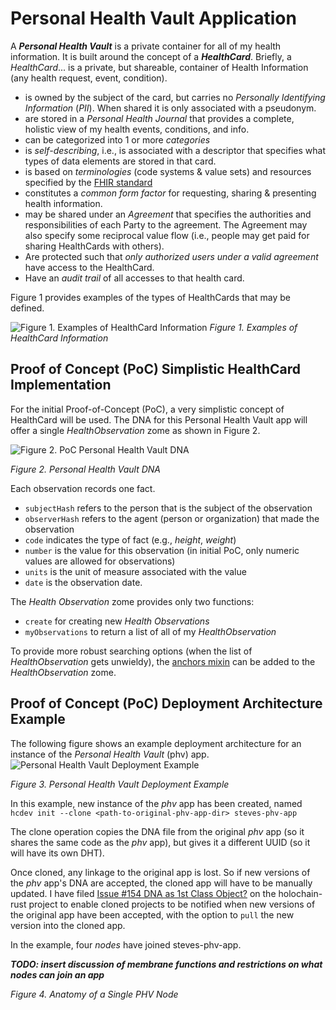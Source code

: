 # Personal Health Vault Application
A _**Personal Health Vault**_ is a private container for all of my health information. It is built around the concept of a _**HealthCard**_. Briefly, a _HealthCard_...
is a private, but shareable, container of Health Information (any health request, event, condition).
* is owned by the subject of the card, but carries no _Personally Identifying Information_ (_PII_). When shared it is only associated with a pseudonym.
* are stored in a _Personal Health Journal_ that provides a complete, holistic view of my health events, conditions, and info.
* can be categorized into 1 or more _categories_
* is _self-describing_, i.e., is associated with a descriptor that specifies what types of data elements are stored in that card.
* is based on _terminologies_ (code systems & value sets) and resources specified by the [FHIR standard](http://hl7.org/fhir/)
* constitutes a _common form factor_ for requesting, sharing & presenting health information.
* may be shared under an _Agreement_ that specifies the authorities and responsibilities of each Party to the agreement. The Agreement may also specify some reciprocal value flow (i.e., people may get paid for sharing HealthCards with others).
* Are protected such that _only authorized users under a valid agreement_ have access to the HealthCard.
* Have an _audit trail_ of all accesses to that health card.

Figure 1 provides examples of the types of HealthCards that may be defined.

![Figure 1. Examples of HealthCard Information](https://github.com/evomimic/holo-health/blob/master/images/healthcard-info-types.png)
_Figure 1. Examples of HealthCard Information_

## Proof of Concept (PoC) Simplistic HealthCard Implementation 
For the initial Proof-of-Concept (PoC), a very simplistic concept of HealthCard will be used. The DNA for this Personal Health Vault app will offer a single _HealthObservation_ zome as shown in Figure 2.

![Figure 2. PoC Personal Health Vault DNA](https://github.com/evomimic/holo-health/blob/master/images/phv-dna.png)

_Figure 2. Personal Health Vault DNA_

Each observation records one fact. 
* `subjectHash` refers to the person that is the subject of the observation
* `observerHash` refers to the agent (person or organization) that made the observation
* `code` indicates the type of fact (e.g., _height_, _weight_)
* `number` is the value for this observation (in initial PoC, only numeric values are allowed for observations)
* `units` is the unit of measure associated with the value
* `date` is the observation date.

The _Health Observation_ zome provides only two functions:
* `create` for creating new _Health Observations_
* `myObservations` to return a list of all of my _HealthObservation_

To provide more robust searching options (when the list of _HealthObservation_ gets unwieldy), the [anchors mixin](https://github.com/holochain/mixins/tree/master/anchors) can be added to the _HealthObservation_ zome.

## Proof of Concept (PoC) Deployment Architecture Example
The following figure shows an example deployment architecture for an instance of the _Personal Health Vault_ (phv) app.
![Personal Health Vault Deployment Example](https://github.com/evomimic/holo-health/blob/master/images/phv-deployment-example.png)

_Figure 3. Personal Health Vault Deployment Example_

In this example, new instance of the _phv_ app has been created, named 
`hcdev init --clone <path-to-original-phv-app-dir> steves-phv-app`

The clone operation copies the DNA file from the original _phv_ app (so it shares the same code as the _phv_ app), but gives it a different UUID (so it will have its own DHT). 

Once cloned, any linkage to the original app is lost. So if new versions of the _phv_ app's DNA are accepted, the cloned app will have to be manually updated. I have filed [Issue #154 DNA as 1st Class Object?](https://github.com/holochain/holochain-rust/issues/154) on the holochain-rust project to enable cloned projects to be notified when new versions of the original app have been accepted, with the option to `pull` the new version into the cloned app.

In the example, four _nodes_ have joined steves-phv-app.

**_TODO: insert discussion of membrane functions and restrictions on what nodes can join an app_**

_Figure 4. Anatomy of a Single PHV Node_

